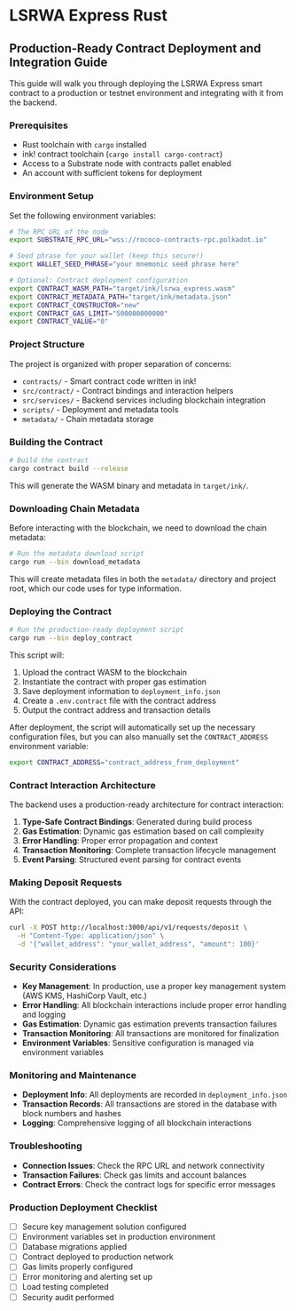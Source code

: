 # LSRWA Express Rust

## Production-Ready Contract Deployment and Integration Guide

This guide will walk you through deploying the LSRWA Express smart contract to a production or testnet environment and integrating with it from the backend.

### Prerequisites

- Rust toolchain with `cargo` installed
- ink! contract toolchain (`cargo install cargo-contract`)
- Access to a Substrate node with contracts pallet enabled
- An account with sufficient tokens for deployment

### Environment Setup

Set the following environment variables:

```bash
# The RPC URL of the node
export SUBSTRATE_RPC_URL="wss://rococo-contracts-rpc.polkadot.io"

# Seed phrase for your wallet (keep this secure!)
export WALLET_SEED_PHRASE="your mnemonic seed phrase here"

# Optional: Contract deployment configuration
export CONTRACT_WASM_PATH="target/ink/lsrwa_express.wasm"
export CONTRACT_METADATA_PATH="target/ink/metadata.json"
export CONTRACT_CONSTRUCTOR="new"
export CONTRACT_GAS_LIMIT="500000000000"
export CONTRACT_VALUE="0"
```

### Project Structure

The project is organized with proper separation of concerns:

- `contracts/` - Smart contract code written in ink!
- `src/contract/` - Contract bindings and interaction helpers
- `src/services/` - Backend services including blockchain integration
- `scripts/` - Deployment and metadata tools
- `metadata/` - Chain metadata storage

### Building the Contract

```bash
# Build the contract
cargo contract build --release
```

This will generate the WASM binary and metadata in `target/ink/`.

### Downloading Chain Metadata

Before interacting with the blockchain, we need to download the chain metadata:

```bash
# Run the metadata download script
cargo run --bin download_metadata
```

This will create metadata files in both the `metadata/` directory and project root, which our code uses for type information.

### Deploying the Contract

```bash
# Run the production-ready deployment script
cargo run --bin deploy_contract
```

This script will:
1. Upload the contract WASM to the blockchain
2. Instantiate the contract with proper gas estimation
3. Save deployment information to `deployment_info.json`
4. Create a `.env.contract` file with the contract address
5. Output the contract address and transaction details

After deployment, the script will automatically set up the necessary configuration files, but you can also manually set the `CONTRACT_ADDRESS` environment variable:

```bash
export CONTRACT_ADDRESS="contract_address_from_deployment"
```

### Contract Interaction Architecture

The backend uses a production-ready architecture for contract interaction:

1. **Type-Safe Contract Bindings**: Generated during build process
2. **Gas Estimation**: Dynamic gas estimation based on call complexity
3. **Error Handling**: Proper error propagation and context
4. **Transaction Monitoring**: Complete transaction lifecycle management
5. **Event Parsing**: Structured event parsing for contract events

### Making Deposit Requests

With the contract deployed, you can make deposit requests through the API:

```bash
curl -X POST http://localhost:3000/api/v1/requests/deposit \
  -H "Content-Type: application/json" \
  -d '{"wallet_address": "your_wallet_address", "amount": 100}'
```

### Security Considerations

- **Key Management**: In production, use a proper key management system (AWS KMS, HashiCorp Vault, etc.)
- **Error Handling**: All blockchain interactions include proper error handling and logging
- **Gas Estimation**: Dynamic gas estimation prevents transaction failures
- **Transaction Monitoring**: All transactions are monitored for finalization
- **Environment Variables**: Sensitive configuration is managed via environment variables

### Monitoring and Maintenance

- **Deployment Info**: All deployments are recorded in `deployment_info.json`
- **Transaction Records**: All transactions are stored in the database with block numbers and hashes
- **Logging**: Comprehensive logging of all blockchain interactions

### Troubleshooting

- **Connection Issues**: Check the RPC URL and network connectivity
- **Transaction Failures**: Check gas limits and account balances
- **Contract Errors**: Check the contract logs for specific error messages

### Production Deployment Checklist

- [ ] Secure key management solution configured
- [ ] Environment variables set in production environment
- [ ] Database migrations applied
- [ ] Contract deployed to production network
- [ ] Gas limits properly configured
- [ ] Error monitoring and alerting set up
- [ ] Load testing completed
- [ ] Security audit performed 